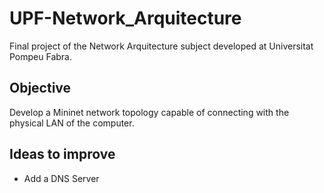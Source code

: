 # UPF-Network_Arquitecture
Final project of the Network Arquitecture subject developed at Universitat Pompeu Fabra.

## Objective
Develop a Mininet network topology capable of connecting with the physical LAN of the computer.

## Ideas to improve
* Add a DNS Server